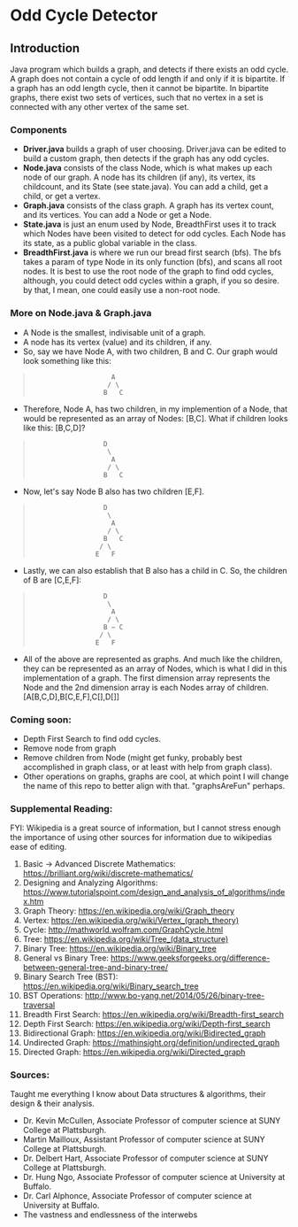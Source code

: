 # Odd Cycle Detector

## Introduction
Java program which builds a graph, and detects if there exists an odd cycle.
A graph does not contain a cycle of odd length if and only if it is bipartite.
If a graph has an odd length cycle, then it cannot be bipartite. In bipartite graphs, there exist two sets of vertices, such that no vertex in a set is connected with any other vertex of the same set.

### Components
- **Driver.java** builds a graph of user choosing. Driver.java can be edited to build a custom graph, then detects if the graph has any odd cycles.
- **Node.java** consists of the class Node, which is what makes up each node of our graph. A node has its children (if any), its vertex, its childcount, and its State (see state.java). You can add a child, get a child, or get a vertex.
- **Graph.java** consists of the class graph. A graph has its vertex count, and its vertices. You can add a Node or get a Node.
- **State.java** is just an enum used by Node, BreadthFirst uses it to track which Nodes have been visited to detect for odd cycles. Each Node has its state, as a public global variable in the class.
- **BreadthFirst.java** is where we run our bread first search (bfs). The bfs takes a param of type Node in its only function (bfs), and scans all root nodes. It is best to use the root node of the graph to find odd cycles, although, you could detect odd cycles within a graph, if you so desire. by that, I mean, one could easily use a non-root node.

### More on Node.java & Graph.java
- A Node is the smallest, indivisable unit of a graph.
- A node has its vertex (value) and its children, if any.
- So, say we have Node A, with two children, B and C. Our graph would look something like this: <br/>
>                         A 
>                        / \ 
>                       B   C
- Therefore, Node A, has two children, in my implemention of a Node, that would be represented as an array of Nodes: [B,C]. What if children looks like this: [B,C,D]? </br>
>                       D 
>                        \ 
>                         A 
>                        / \ 
>                       B   C
- Now, let's say Node B also has two children [E,F]. <br/>
>                       D 
>                        \ 
>                         A 
>                        / \ 
>                       B   C
>                      / \
>                     E   F
- Lastly, we can also establish that B also has a child in C. So, the children of B are [C,E,F]: <br/>
>                       D 
>                        \ 
>                         A 
>                        / \ 
>                       B − C
>                      / \
>                     E   F
- All of the above are represented as graphs. And much like the children, they can be represented as an array of Nodes, which is what I did in this implementation of a graph. The first dimension array represents the Node and the 2nd dimension array is each Nodes array of children. [A[B,C,D],B[C,E,F],C[],D[]]




### Coming soon:
- Depth First Search to find odd cycles.
- Remove node from graph
- Remove children from Node (might get funky, probably best accomplished in graph class, or at least with help from graph class).
- Other operations on graphs, graphs are cool, at which point I will change the name of this repo to better align with that. "graphsAreFun" perhaps.

### Supplemental Reading:
FYI: Wikipedia is a great source of information, but I cannot stress enough the importance of using other sources for information due to wikipedias ease of editing.

1. Basic -> Advanced Discrete Mathematics: https://brilliant.org/wiki/discrete-mathematics/
2. Designing and Analyzing Algorithms: https://www.tutorialspoint.com/design_and_analysis_of_algorithms/index.htm
3. Graph Theory: https://en.wikipedia.org/wiki/Graph_theory
4. Vertex: https://en.wikipedia.org/wiki/Vertex_(graph_theory)
5. Cycle: http://mathworld.wolfram.com/GraphCycle.html
6. Tree: https://en.wikipedia.org/wiki/Tree_(data_structure)
7. Binary Tree: https://en.wikipedia.org/wiki/Binary_tree
8. General vs Binary Tree: https://www.geeksforgeeks.org/difference-between-general-tree-and-binary-tree/
9. Binary Search Tree (BST): https://en.wikipedia.org/wiki/Binary_search_tree
10. BST Operations: http://www.bo-yang.net/2014/05/26/binary-tree-traversal
11. Breadth First Search: https://en.wikipedia.org/wiki/Breadth-first_search
12. Depth First Search: https://en.wikipedia.org/wiki/Depth-first_search
13. Bidirectional Graph: https://en.wikipedia.org/wiki/Bidirected_graph
14. Undirected Graph: https://mathinsight.org/definition/undirected_graph
15. Directed Graph: https://en.wikipedia.org/wiki/Directed_graph

### Sources:
Taught me everything I know about Data structures & algorithms, their design & their analysis.
- Dr. Kevin McCullen, Associate Professor of computer science at SUNY College at Plattsburgh.
- Martin Mailloux, Assistant Professor of computer science at SUNY College at Plattsburgh.
- Dr. Delbert Hart, Associate Professor of computer science at SUNY College at Plattsburgh.
- Dr. Hung Ngo, Associate Professor of computer science at University at Buffalo.
- Dr. Carl Alphonce, Associate Professor of computer science at University at Buffalo.
- The vastness and endlessness of the interwebs